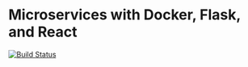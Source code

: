 # Microservices with Docker, Flask, and React

[![Build Status](https://travis-ci.org/nickvandewiele/testdriven-microservices.svg?branch=master)](https://travis-ci.org/nickvandewiele/testdriven-microservices)